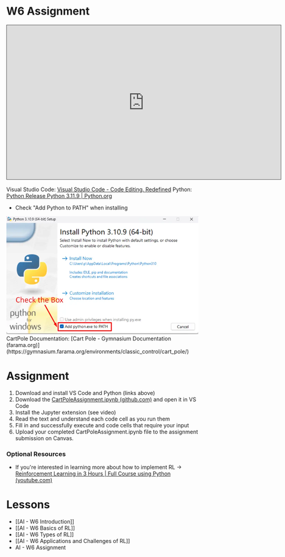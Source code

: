 
# W6 Assignment
<iframe src="https://egator.hosted.panopto.com/Panopto/Pages/Embed.aspx?id=f5441171-a6fe-4645-b322-b16801786de8&autoplay=false&offerviewer=true&showtitle=true&showbrand=true&captions=false&interactivity=all" height="405" width="720" style="border: 1px solid #464646;" allowfullscreen allow="autoplay" aria-label="Panopto Embedded Video Player" aria-description="RL CartPole Assignment" ></iframe>

Visual Studio Code: [Visual Studio Code - Code Editing. Redefined](https://code.visualstudio.com/)
Python: [Python Release Python 3.11.9 | Python.org](https://www.python.org/downloads/release/python-3119/)
- Check "Add Python to PATH" when installing
<img src="https://raw.githubusercontent.com/kellerflint/Class-Intro-SQL/hugo/content/AI-Files/Images/AddPythonToPath.png">
CartPole Documentation: [Cart Pole - Gymnasium Documentation (farama.org)](https://gymnasium.farama.org/environments/classic_control/cart_pole/)

# Assignment

1. Download and install VS Code and Python (links above)
2. Download the <a href="https://github.com/kellerflint/Course-Resources/blob/hugo/content/AI-Files/CartPoleAssignment.ipynb">CartPoleAssignment.ipynb (github.com)</a> and open it in VS Code
3. Install the Jupyter extension (see video)
4. Read the text and understand each code cell as you run them
5. Fill in and successfully execute and code cells that require your input
6. Upload your completed CartPoleAssignment.ipynb file to the assignment submission on Canvas.

### Optional Resources
- If you're interested in learning more about how to implement RL -> [Reinforcement Learning in 3 Hours | Full Course using Python (youtube.com)](https://www.youtube.com/watch?v=Mut_u40Sqz4&t=2674s&ab_channel=NicholasRenotte)
# Lessons
- [[AI - W6 Introduction]]
- [[AI - W6 Basics of RL]]
- [[AI - W6 Types of RL]]
- [[AI - W6 Applications and Challenges of RL]]
- AI - W6 Assignment